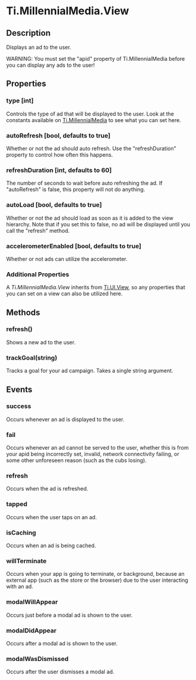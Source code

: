 # Ti.MillennialMedia.View

## Description

Displays an ad to the user.

WARNING: You must set the "apid" property of Ti.MillennialMedia before you can display any ads to the user!

## Properties

### type [int]
Controls the type of ad that will be displayed to the user. Look at the constants available on [Ti.MillennialMedia][] to
see what you can set here.

### autoRefresh [bool, defaults to true]
Whether or not the ad should auto refresh. Use the "refreshDuration" property to control how often this happens.

### refreshDuration [int, defaults to 60]
The number of seconds to wait before auto refreshing the ad. If "autoRefresh" is false, this property will not do
anything.

### autoLoad [bool, defaults to true]
Whether or not the ad should load as soon as it is added to the view hierarchy. Note that if you set this to false, no
ad will be displayed until you call the "refresh" method.

### accelerometerEnabled [bool, defaults to true]
Whether or not ads can utilize the accelerometer.

### Additional Properties
A _Ti.MillennialMedia.View_ inherits from [Ti.UI.View][], so any properties that you can set on a view can also be
utilized here.

## Methods

### refresh()
Shows a new ad to the user.

### trackGoal(string)
Tracks a goal for your ad campaign. Takes a single string argument.

## Events

### success
Occurs whenever an ad is displayed to the user.

### fail
Occurs whenever an ad cannot be served to the user, whether this is from your apid being incorrectly set, invalid,
network connectivity failing, or some other unforeseen reason (such as the cubs losing).

### refresh
Occurs when the ad is refreshed.

### tapped
Occurs when the user taps on an ad.

### isCaching
Occurs when an ad is being cached.

### willTerminate
Occurs when your app is going to terminate, or background, because an external app (such as the store or the browser)
due to the user interacting with an ad.

### modalWillAppear
Occurs just before a modal ad is shown to the user.

### modalDidAppear
Occurs after a modal ad is shown to the user.

### modalWasDismissed
Occurs after the user dismisses a modal ad.

[Ti.MillennialMedia]: index.html
[Ti.UI.View]: http://developer.appcelerator.com/apidoc/mobile/latest/Titanium.UI.View-object